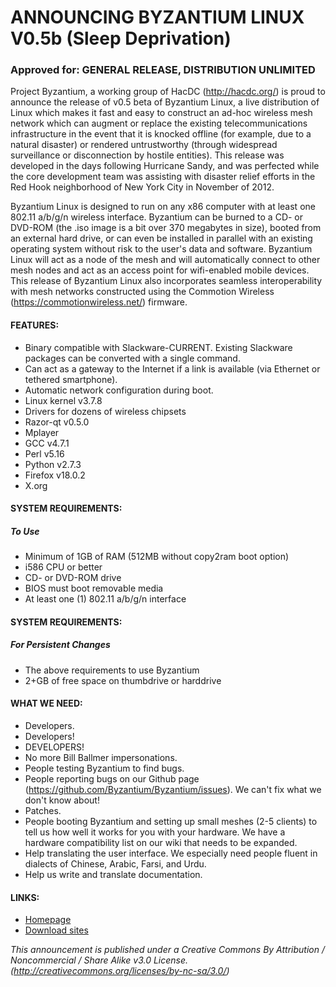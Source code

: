 # ANNOUNCING BYZANTIUM LINUX V0.5b (Sleep Deprivation)
### Approved for: GENERAL RELEASE, DISTRIBUTION UNLIMITED

Project Byzantium, a working group of HacDC (http://hacdc.org/) is proud to announce the release of v0.5 beta of Byzantium Linux, a live distribution of Linux which makes it fast and easy to construct an ad-hoc wireless mesh network which can augment or replace the existing telecommunications infrastructure in the event that it is knocked offline (for example, due to a natural disaster) or rendered untrustworthy (through widespread surveillance or disconnection by hostile entities). This release was developed in the days following Hurricane Sandy, and was perfected while the core development team was assisting with disaster relief efforts in the Red Hook neighborhood of New York City in November of 2012.

Byzantium Linux is designed to run on any x86 computer with at least one 802.11 a/b/g/n wireless interface. Byzantium can be burned to a CD- or DVD-ROM (the .iso image is a bit over 370 megabytes in size), booted from an external hard drive, or can even be installed in parallel with an existing operating system without risk to the user's data and software. Byzantium Linux will act as a node of the mesh and will automatically connect to other mesh nodes and act as an access point for wifi-enabled mobile devices. This release of Byzantium Linux also incorporates seamless interoperability with mesh networks constructed using the Commotion Wireless (https://commotionwireless.net/) firmware.

#### FEATURES:
- Binary compatible with Slackware-CURRENT. Existing Slackware packages can be converted with a single command.
- Can act as a gateway to the Internet if a link is available (via Ethernet or tethered smartphone).
- Automatic network configuration during boot.
- Linux kernel v3.7.8
- Drivers for dozens of wireless chipsets
- Razor-qt v0.5.0
- Mplayer
- GCC v4.7.1
- Perl v5.16
- Python v2.7.3
- Firefox v18.0.2
- X.org

#### SYSTEM REQUIREMENTS:
##### To Use
- Minimum of 1GB of RAM (512MB without copy2ram boot option)
- i586 CPU or better
- CD- or DVD-ROM drive
- BIOS must boot removable media
- At least one (1) 802.11 a/b/g/n interface

#### SYSTEM REQUIREMENTS:
##### For Persistent Changes
- The above requirements to use Byzantium
- 2+GB of free space on thumbdrive or harddrive

#### WHAT WE NEED:
- Developers.
- Developers!
- DEVELOPERS!
- No more Bill Ballmer impersonations.
- People testing Byzantium to find bugs.
- People reporting bugs on our Github page (https://github.com/Byzantium/Byzantium/issues). We can't fix what we don't know about!
- Patches.
- People booting Byzantium and setting up small meshes (2-5 clients) to tell us how well it works for you with your hardware. We have a hardware compatibility list on our wiki that needs to be expanded.
- Help translating the user interface. We especially need people fluent in dialects of Chinese, Arabic, Farsi, and Urdu.
- Help us write and translate documentation.

#### LINKS:
- [Homepage](http://project-byzantium.org/)
- [Download sites](http://project-byzantium.org/download/)

*This announcement is published under a Creative Commons By Attribution / Noncommercial / Share Alike v3.0 License. (http://creativecommons.org/licenses/by-nc-sa/3.0/)*
